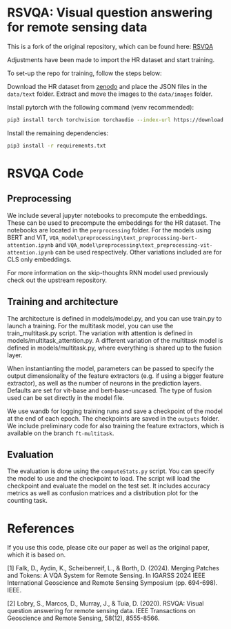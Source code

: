 # RSVQA: Visual question answering for remote sensing data

This is a fork of the original repository, which can be found here: [RSVQA](https://github.com/syvlo/RSVQA)

Adjustments have been made to import the HR dataset and start training.

To set-up the repo for training, follow the steps below:

Download the HR dataset from [zenodo](https://zenodo.org/record/6344367) and place the JSON files in the `data/text` folder.
Extract and move the images to the `data/images` folder.

Install pytorch with the following command (venv recommended):

```bash
pip3 install torch torchvision torchaudio --index-url https://download.pytorch.org/whl/cu121 # or cu118
```

Install the remaining dependencies:

```bash
pip3 install -r requirements.txt
```
    

# RSVQA Code

## Preprocessing
We include several jupyter notebooks to precompute the embeddings. These can be used to precompute the embeddings for the HR dataset. The notebooks are located in the `perprocessing` folder. For the models using BERT and ViT, `VQA_model\preprocessing\text_preprocessing-bert-attention.ipynb` and `VQA_model\preprocessing\text_preprocessing-vit-attention.ipynb` can be used respectively. Other variations included are for CLS only embeddings.

For more information on the skip-thoughts RNN model used previously check out the upstream repository.

## Training and architecture
The architecture is defined in models/model.py, and you can use train.py to launch a training.
For the multitask model, you can use the train_multitask.py script. The variation with attention is defined in models/multitask_attention.py.
A different variation of the multitask model is defined in models/multitask.py, where everything is shared up to the fusion layer.

When instantianting the model, parameters can be passed to specify the output dimensionality of the feature extractors (e.g. if using a bigger feature extractor), as well as the number of neurons in the prediction layers. Defaults are set for vit-base and bert-base-uncased. The type of fusion used can be set directly in the model file.

We use wandb for logging training runs and save a checkpoint of the model at the end of each epoch. The checkpoints are saved in the `outputs` folder.
We include preliminary code for also training the feature extractors, which is available on the branch `ft-multitask`.

## Evaluation

The evaluation is done using the `computeStats.py` script. You can specify the model to use and the checkpoint to load. The script will load the checkpoint and evaluate the model on the test set. It includes accuracy metrics as well as confusion matrices and a distribution plot for the counting task.


# References
If you use this code, please cite our paper as well as the original paper, which it is based on.

[1] Falk, D., Aydin, K., Scheibenreif, L., & Borth, D. (2024). Merging Patches and Tokens: A VQA System for Remote Sensing. In IGARSS 2024 IEEE International Geoscience and Remote Sensing Symposium (pp. 694-698). IEEE.

[2] Lobry, S., Marcos, D., Murray, J., & Tuia, D. (2020). RSVQA: Visual question answering for remote sensing data. IEEE Transactions on Geoscience and Remote Sensing, 58(12), 8555-8566.
